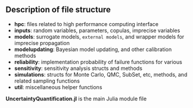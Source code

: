 ## Description of file structure

* __hpc__: files related to high performance computing interface
* __inputs__: random variables, parameters, copulas, imprecise variables
* __models__: surrogate models, `external models`, and wrapper models for imprecise propagation
* __modelupdating__: Bayesian model updating, and other calibration methods
* __reliability__: implementation probability of failure functions for various
* __sensitivity__: sensitivity analysis structs and methods
* __simulations__: structs for Monte Carlo, QMC, SubSet, etc, methods, and related sampling functions
* __util__: miscellaneous helper functions

__UncertaintyQuantification.jl__ is the main Julia module file